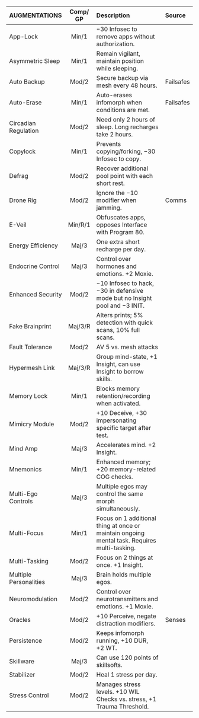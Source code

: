 | AUGMENTATIONS                     | Comp/<wbr>GP          | Description                                                                                               | Source        |
| :-------------------------------- | :----------:          | :----------------------------------------------------------------------                                   |:------------- |
| App-Lock                          |    Min/1              | −30 Infosec to remove apps without authorization.                                                         |               |
| Asymmetric Sleep                  |    Min/1              | Remain vigilant, maintain position while sleeping.                                                        |               |
| Auto Backup                       |    Mod/2              | Secure backup via mesh every 48 hours.                                                                    |  Failsafes    |
| Auto-Erase                        |    Min/1              | Auto-erases infomorph when conditions are met.                                                            |  Failsafes    |
| Circadian Regulation              |    Mod/2              | Need only 2 hours of sleep. Long recharges take 2 hours.                                                  |               |
| Copylock                          |    Min/1              | Prevents copying/forking, −30 Infosec to copy.                                                            |               |
| Defrag                            |    Mod/2              | Recover additional pool point with each short rest.                                                       |               |
| Drone Rig                         |    Mod/2              | Ignore the −10 modifier when jamming.                                                                     |     Comms     |
| E-Veil                            |   Min/R/1             | Obfuscates apps, opposes Interface with Program 80.                                                       |               |
| Energy Efficiency                 |    Maj/3              | One extra short recharge per day.                                                                         |               |
| Endocrine Control                 |    Maj/3              | Control over hormones and emotions. +2 Moxie.                                                             |               |
| Enhanced Security                 |    Mod/2              | −10 Infosec to hack, −30 in defensive mode but no Insight pool and −3&nbsp;INIT.                          |               |
| Fake Brainprint                   |   Maj/3/R             | Alters prints; 5% detection with quick scans, 10% full scans.                                             |               |
| Fault Tolerance                   |    Mod/2              | AV 5 vs. mesh attacks                                                                                     |               |
| Hypermesh Link                    |   Maj/3/R             | Group mind-state, +1 Insight, can use Insight to borrow skills.                                           |               |
| Memory Lock                       |    Min/1              | Blocks memory retention/recording when activated.                                                         |               |
| Mimicry Module                    |    Mod/2              | +10 Deceive, +30 impersonating specific target after test.                                                |               |
| Mind Amp                          |    Maj/3              | Accelerates mind. +2 Insight.                                                                             |               |
| Mnemonics                         |    Min/1              | Enhanced memory; +20 memory-related COG checks.                                                           |               |
| Multi-Ego Controls                |    Maj/3              | Multiple egos may control the same morph simultaneously.                                                  |               |
| Multi-Focus                       |    Min/1              | Focus on 1 additional thing at once or maintain ongoing mental task. Requires multi-tasking.              |               |
| Multi-Tasking                     |    Mod/2              | Focus on 2 things at once. +1 Insight.                                                                    |               |
| Multiple Personalities            |    Maj/3              | Brain holds multiple egos.                                                                                |               |
| Neuromodulation                   |    Mod/2              | Control over neurotransmitters and emotions. +1 Moxie.                                                    |               |
| Oracles                           |    Mod/2              | +10 Perceive, negate distraction modifiers.                                                               |    Senses     |
| Persistence                       |    Mod/2              | Keeps infomorph running, +10&nbsp;DUR, +2&nbsp;WT.                                                        |               |
| Skillware                         |    Maj/3              | Can use 120 points of skillsofts.                                                                         |               |
| Stabilizer                        |    Mod/2              | Heal 1 stress per day.                                                                                    |               |
| Stress Control                    |    Mod/2              | Manages stress levels. +10&nbsp;WIL Checks vs. stress, +1 Trauma Threshold.                               |               |




